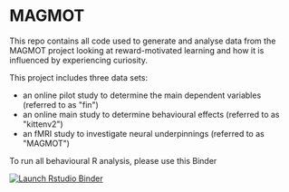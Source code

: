 # MAGMOT
 This repo contains all code used to generate and analyse data from the MAGMOT project looking at reward-motivated learning and how it is influenced by experiencing curiosity.

This project includes three data sets:
- an online pilot study to determine the main dependent variables (referred to as "fin")
- an online main study to determine behavioural effects (referred to as "kittenv2")
- an fMRI study to investigate neural underpinnings (referred to as "MAGMOT")

To run all behavioural R analysis, please use this Binder
<!-- badges: start -->
[![Launch Rstudio Binder](http://mybinder.org/badge_logo.svg)](https://mybinder.org/v2/gh/stefaniemeliss/MAGMOT/master?urlpath=rstudio)
<!-- badges: end -->
